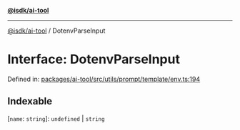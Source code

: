 [**@isdk/ai-tool**](../README.md)

***

[@isdk/ai-tool](../globals.md) / DotenvParseInput

# Interface: DotenvParseInput

Defined in: [packages/ai-tool/src/utils/prompt/template/env.ts:194](https://github.com/isdk/ai-tool.js/blob/760349925bceb5de6b4188926a13bfb3f0ce4ced/src/utils/prompt/template/env.ts#L194)

## Indexable

\[`name`: `string`\]: `undefined` \| `string`
